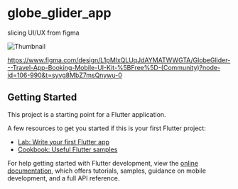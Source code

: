 # globe_glider_app

slicing UI/UX from figma 

![Thumbnail](https://github.com/user-attachments/assets/daacbd2a-0ecb-46c6-a770-1baed336e3fd)

https://www.figma.com/design/L1pMlxQLUqJdAYMATWWGTA/GlobeGlider---Travel-App-Booking-Mobile-UI-Kit-%5BFree%5D-(Community)?node-id=106-990&t=syvg8MbZ7msQnywu-0


## Getting Started

This project is a starting point for a Flutter application.

A few resources to get you started if this is your first Flutter project:

- [Lab: Write your first Flutter app](https://docs.flutter.dev/get-started/codelab)
- [Cookbook: Useful Flutter samples](https://docs.flutter.dev/cookbook)

For help getting started with Flutter development, view the
[online documentation](https://docs.flutter.dev/), which offers tutorials,
samples, guidance on mobile development, and a full API reference.
